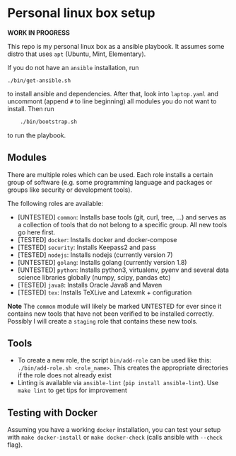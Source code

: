 # Personal linux box setup

**WORK IN PROGRESS**

This repo is my personal linux box as a ansible playbook.
It assumes some distro that uses `apt` (Ubuntu, Mint, Elementary).

If you do not have an `ansible` installation, run

    ./bin/get-ansible.sh

to install ansible and dependencies. After that, look into
`laptop.yaml` and uncommont (append `#` to line beginning) all modules you do not want to install.
Then run

```sh
    ./bin/bootstrap.sh
```

to run the playbook.

## Modules

There are multiple roles which can be used. Each role installs a certain
group of software (e.g. some programming language and packages or groups like 
security or development tools).

The following roles are available:

- [UNTESTED] `common`: Installs base tools (git, curl, tree, ...) and serves as a collection
of tools that do not belong to a specific group. All new tools go here first.
- [TESTED] `docker`: Installs docker and docker-compose
- [TESTED] `security`: Installs Keepass2 and pass 
- [TESTED] `nodejs`: Installs nodejs (currently version 7)
- [UNTESTED] `golang`: Installs golang (currently version 1.8)
- [UNTESTED] `python`: Installs python3, virtualenv, pyenv and several data science libraries globally (numpy, scipy, pandas etc)
- [TESTED] `java8`: Installs Oracle Java8 and Maven
- [TESTED] `tex`: Installs TeXLive and Latexmk + configuration

**Note** The `common` module will likely be marked UNTESTED for ever since it 
contains new tools that have not been verified to be installed correctly. 
Possibly I will create a `staging` role that contains these new tools.

## Tools

* To create a new role, the script `bin/add-role` can be used like this: `./bin/add-role.sh <role_name>`. This
creates the appropriate directories if the role does not already exist
* Linting is available via `ansible-lint` (`pip install ansible-lint`). Use `make lint` to get tips for improvement

## Testing with Docker

Assuming you have a working `docker` installation, you can test your setup
with `make docker-install` or `make docker-check` (calls ansible with `--check` flag).
